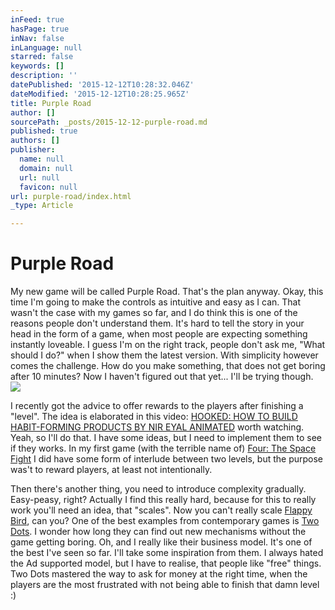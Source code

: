 ```yaml
---
inFeed: true
hasPage: true
inNav: false
inLanguage: null
starred: false
keywords: []
description: ''
datePublished: '2015-12-12T10:28:32.046Z'
dateModified: '2015-12-12T10:28:25.965Z'
title: Purple Road
author: []
sourcePath: _posts/2015-12-12-purple-road.md
published: true
authors: []
publisher:
  name: null
  domain: null
  url: null
  favicon: null
url: purple-road/index.html
_type: Article

---
```

# Purple Road

My new game will be called Purple Road. That's the plan anyway. Okay, this time I'm going to make the controls as intuitive and easy as I can. That wasn't the case with my games so far, and I do think this is one of the reasons people don't understand them. It's hard to tell the story in your head in the form of a game, when most people are expecting something instantly loveable. I guess I'm on the right track, people don't ask me, "What should I do?" when I show them the latest version. With simplicity however comes the challenge. How do you make something, that does not get boring after 10 minutes? Now I haven't figured out that yet... I'll be trying though.
![](https://the-grid-user-content.s3-us-west-2.amazonaws.com/fc602eec-731b-4f1a-a788-2d3b085e9488.jpg)

I recently got the advice to offer rewards to the players after finishing a "level". The idea is elaborated in this video: [HOOKED: HOW TO BUILD HABIT-FORMING PRODUCTS BY NIR EYAL ANIMATED][0] worth watching. Yeah, so I'll do that. I have some ideas, but I need to implement them to see if they works. In my first game (with the terrible name of) [Four: The Space Fight][1] I did have some form of interlude between two levels, but the purpose was't to reward players, at least not intentionally.

Then there's another thing, you need to introduce complexity gradually. Easy-peasy, right? Actually I find this really hard, because for this to really work you'll need an idea, that "scales". Now you can't really scale [Flappy Bird][2], can you? One of the best examples from contemporary games is [Two Dots][3]. I wonder how long they can find out new mechanisms without the game getting boring. Oh, and I really like their business model. It's one of the best I've seen so far. I'll take some inspiration from them. I always hated the Ad supported model, but I have to realise, that people like "free" things. Two Dots mastered the way to ask for money at the right time, when the players are the most frustrated with not being able to finish that damn level :)

[0]: https://www.youtube.com/watch?v=hVDN2mjJpb8
[1]: https://itunes.apple.com/us/app/four-the-space-fight/id689139129?mt=8
[2]: https://en.wikipedia.org/wiki/Flappy_Bird
[3]: https://itunes.apple.com/us/app/two-dots/id880178264?mt=8